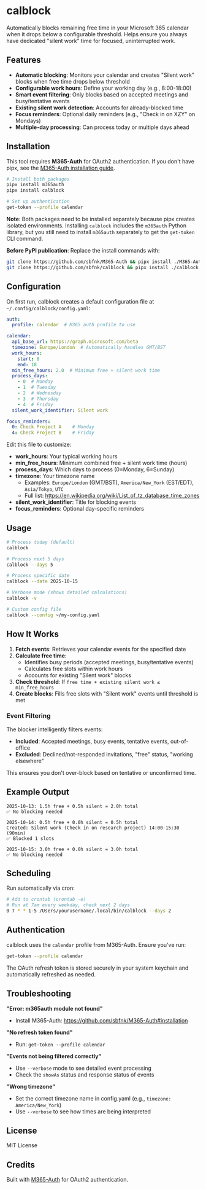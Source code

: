# calblock

Automatically blocks remaining free time in your Microsoft 365 calendar when it drops below a configurable threshold. Helps ensure you always have dedicated "silent work" time for focused, uninterrupted work.

## Features

- **Automatic blocking**: Monitors your calendar and creates "Silent work" blocks when free time drops below threshold
- **Configurable work hours**: Define your working day (e.g., 8:00-18:00)
- **Smart event filtering**: Only blocks based on accepted meetings and busy/tentative events
- **Existing silent work detection**: Accounts for already-blocked time
- **Focus reminders**: Optional daily reminders (e.g., "Check in on XZY" on Mondays)
- **Multiple-day processing**: Can process today or multiple days ahead

## Installation

This tool requires **M365-Auth** for OAuth2 authentication. If you don't have pipx, see the [M365-Auth installation guide](https://github.com/sbfnk/M365-Auth#installation).

```bash
# Install both packages
pipx install m365auth
pipx install calblock

# Set up authentication
get-token --profile calendar
```

**Note**: Both packages need to be installed separately because pipx creates isolated environments. Installing `calblock` includes the `m365auth` Python library, but you still need to install `m365auth` separately to get the `get-token` CLI command.

**Before PyPI publication**: Replace the install commands with:
```bash
git clone https://github.com/sbfnk/M365-Auth && pipx install ./M365-Auth
git clone https://github.com/sbfnk/calblock && pipx install ./calblock
```

## Configuration

On first run, calblock creates a default configuration file at `~/.config/calblock/config.yaml`:

```yaml
auth:
  profile: calendar  # M365 auth profile to use

calendar:
  api_base_url: https://graph.microsoft.com/beta
  timezone: Europe/London  # Automatically handles GMT/BST
  work_hours:
    start: 8
    end: 18
  min_free_hours: 2.0  # Minimum free + silent work time
  process_days:
    - 0  # Monday
    - 1  # Tuesday
    - 2  # Wednesday
    - 3  # Thursday
    - 4  # Friday
  silent_work_identifier: Silent work

focus_reminders:
  0: Check Project A    # Monday
  4: Check Project B    # Friday
```

Edit this file to customize:
- **work_hours**: Your typical working hours
- **min_free_hours**: Minimum combined free + silent work time (hours)
- **process_days**: Which days to process (0=Monday, 6=Sunday)
- **timezone**: Your timezone name
  - Examples: `Europe/London` (GMT/BST), `America/New_York` (EST/EDT), `Asia/Tokyo`, `UTC`
  - Full list: https://en.wikipedia.org/wiki/List_of_tz_database_time_zones
- **silent_work_identifier**: Title for blocking events
- **focus_reminders**: Optional day-specific reminders

## Usage

```bash
# Process today (default)
calblock

# Process next 5 days
calblock --days 5

# Process specific date
calblock --date 2025-10-15

# Verbose mode (shows detailed calculations)
calblock -v

# Custom config file
calblock --config ~/my-config.yaml
```

## How It Works

1. **Fetch events**: Retrieves your calendar events for the specified date
2. **Calculate free time**:
   - Identifies busy periods (accepted meetings, busy/tentative events)
   - Calculates free slots within work hours
   - Accounts for existing "Silent work" blocks
3. **Check threshold**: If `free time + existing silent work ≤ min_free_hours`
4. **Create blocks**: Fills free slots with "Silent work" events until threshold is met

### Event Filtering

The blocker intelligently filters events:
- **Included**: Accepted meetings, busy events, tentative events, out-of-office
- **Excluded**: Declined/not-responded invitations, "free" status, "working elsewhere"

This ensures you don't over-block based on tentative or unconfirmed time.

## Example Output

```
2025-10-13: 1.5h free + 0.5h silent = 2.0h total
✅ No blocking needed

2025-10-14: 0.5h free + 0.0h silent = 0.5h total
Created: Silent work (Check in on research project) 14:00-15:30 (90min)
✅ Blocked 1 slots

2025-10-15: 3.0h free + 0.0h silent = 3.0h total
✅ No blocking needed
```

## Scheduling

Run automatically via cron:

```bash
# Add to crontab (crontab -e)
# Run at 7am every weekday, check next 2 days
0 7 * * 1-5 /Users/yourusername/.local/bin/calblock --days 2
```

## Authentication

calblock uses the `calendar` profile from M365-Auth. Ensure you've run:

```bash
get-token --profile calendar
```

The OAuth refresh token is stored securely in your system keychain and automatically refreshed as needed.

## Troubleshooting

**"Error: m365auth module not found"**
- Install M365-Auth: https://github.com/sbfnk/M365-Auth#installation

**"No refresh token found"**
- Run: `get-token --profile calendar`

**"Events not being filtered correctly"**
- Use `--verbose` mode to see detailed event processing
- Check the `showAs` status and response status of events

**"Wrong timezone"**
- Set the correct timezone name in config.yaml (e.g., `timezone: America/New_York`)
- Use `--verbose` to see how times are being interpreted

## License

MIT License

## Credits

Built with [M365-Auth](https://github.com/sbfnk/M365-Auth) for OAuth2 authentication.
